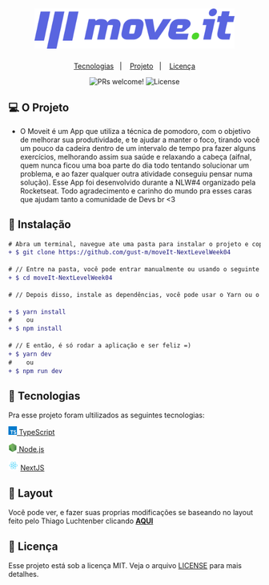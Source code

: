 <h1 align="center">
    <img  alt="MoveIt" title="moveitapp" src=.github/logo-full.svg width="400px"/>
</h1>

<p align="center">
  <a href="#-tecnologias">Tecnologias</a>&nbsp;&nbsp;&nbsp;|&nbsp;&nbsp;&nbsp;
  <a href="#-projeto">Projeto</a>&nbsp;&nbsp;&nbsp;|&nbsp;&nbsp;&nbsp;
  <a href="#memo-licença">Licença</a>
</p>

<p align="center">
 <img src="https://img.shields.io/static/v1?label=PRs&message=welcome&color=15C3D6&labelColor=000000" alt="PRs welcome!" />

  <img alt="License" src="https://img.shields.io/static/v1?label=license&message=MIT&color=15C3D6&labelColor=000000">
</p>

## 💻 O Projeto

- O Moveit é um App que utiliza a técnica de pomodoro, com o objetivo de melhorar sua produtividade, e te ajudar a manter o foco, tirando você um pouco da cadeira dentro de um intervalo de tempo pra fazer alguns exercícios, melhorando assim sua saúde e relaxando a cabeça (aifnal, quem nunca ficou uma boa parte do dia todo tentando solucionar um problema, e ao fazer qualquer outra atividade conseguiu pensar numa solução). Esse App foi desenvolvido durante a NLW#4 organizado pela Rocketseat. Todo agradecimento e carinho do mundo pra esses caras que ajudam tanto a comunidade de Devs br <3

## 💾 Instalação

```diff
# Abra um terminal, navegue ate uma pasta para instalar o projeto e copie este repositório com o comando
+ $ git clone https://github.com/gust-m/moveIt-NextLevelWeek04

# // Entre na pasta, você pode entrar manualmente ou usando o seguinte comando:
+ $ cd moveIt-NextLevelWeek04

# // Depois disso, instale as dependências, você pode usar o Yarn ou o NPM

+ $ yarn install
#    ou
+ $ npm install

# // E então, é só rodar a aplicação e ser feliz =)
+ $ yarn dev
#    ou
+ $ npm run dev
```

## 🚀 Tecnologias

Pra esse projeto foram ultilizados as seguintes tecnologias:

<img height="17" src="https://raw.githubusercontent.com/github/explore/80688e429a7d4ef2fca1e82350fe8e3517d3494d/topics/typescript/typescript.png">[ TypeScript](https://www.typescriptlang.org/)

<img height="17" src="https://raw.githubusercontent.com/github/explore/80688e429a7d4ef2fca1e82350fe8e3517d3494d/topics/nodejs/nodejs.png">[ Node.js](https://nodejs.org/en/)

<img height="20" src="https://raw.githubusercontent.com/github/explore/80688e429a7d4ef2fca1e82350fe8e3517d3494d/topics/react/react.png"> [ NextJS](https://reactjs.org)

## 🔖 Layout

Você pode ver, e fazer suas proprias modificações se baseando no layout feito pelo Thiago Luchtenber clicando **[AQUI](https://www.figma.com/file/ge20pu3ofMOKoliUyKx1Nl/Move.it-1.0?node-id=160%3A2761)**

## :memo: Licença

Esse projeto está sob a licença MIT. Veja o arquivo [LICENSE](LICENSE) para mais detalhes.
